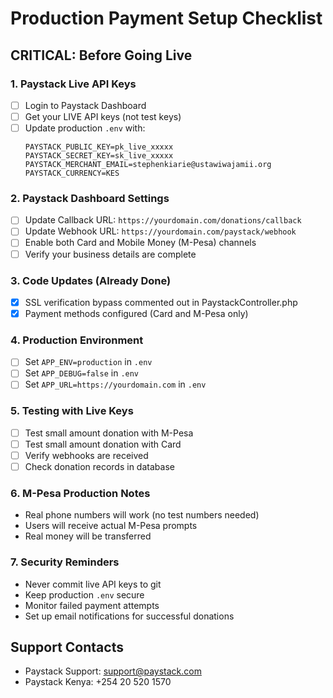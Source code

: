 # Production Payment Setup Checklist

## CRITICAL: Before Going Live

### 1. Paystack Live API Keys
- [ ] Login to Paystack Dashboard
- [ ] Get your LIVE API keys (not test keys)
- [ ] Update production `.env` with:
  ```
  PAYSTACK_PUBLIC_KEY=pk_live_xxxxx
  PAYSTACK_SECRET_KEY=sk_live_xxxxx
  PAYSTACK_MERCHANT_EMAIL=stephenkiarie@ustawiwajamii.org
  PAYSTACK_CURRENCY=KES
  ```

### 2. Paystack Dashboard Settings
- [ ] Update Callback URL: `https://yourdomain.com/donations/callback`
- [ ] Update Webhook URL: `https://yourdomain.com/paystack/webhook`
- [ ] Enable both Card and Mobile Money (M-Pesa) channels
- [ ] Verify your business details are complete

### 3. Code Updates (Already Done)
- [x] SSL verification bypass commented out in PaystackController.php
- [x] Payment methods configured (Card and M-Pesa only)

### 4. Production Environment
- [ ] Set `APP_ENV=production` in `.env`
- [ ] Set `APP_DEBUG=false` in `.env`
- [ ] Set `APP_URL=https://yourdomain.com` in `.env`

### 5. Testing with Live Keys
- [ ] Test small amount donation with M-Pesa
- [ ] Test small amount donation with Card
- [ ] Verify webhooks are received
- [ ] Check donation records in database

### 6. M-Pesa Production Notes
- Real phone numbers will work (no test numbers needed)
- Users will receive actual M-Pesa prompts
- Real money will be transferred

### 7. Security Reminders
- Never commit live API keys to git
- Keep production `.env` secure
- Monitor failed payment attempts
- Set up email notifications for successful donations

## Support Contacts
- Paystack Support: support@paystack.com
- Paystack Kenya: +254 20 520 1570